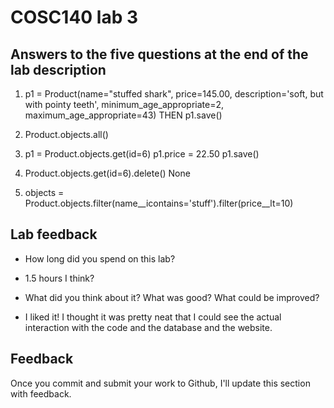 # COSC140 lab 3

## Answers to the five questions at the end of the lab description

1. p1 = Product(name="stuffed shark", price=145.00, description='soft, but with pointy teeth', minimum_age_appropriate=2, maximum_age_appropriate=43)   THEN p1.save()

2. Product.objects.all()
   
3. p1 = Product.objects.get(id=6)
p1.price = 22.50
p1.save()

4. Product.objects.get(id=6).delete()
None

5. objects = Product.objects.filter(name__icontains='stuff').filter(price__lt=10)


## Lab feedback

 * How long did you spend on this lab?
 * 1.5 hours I think? 

 * What did you think about it?  What was good?  What could be improved?
 * I liked it! I thought it was pretty neat that I could see the actual interaction with the code and the database and the website. 

## Feedback

Once you commit and submit your work to Github, I'll update this section with feedback.

